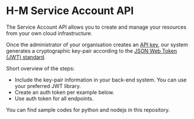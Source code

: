 # H-M Service Account API

The Service Account API allows you to create and manage your resources from your own cloud infrastructure.

Once the administrator of your organisation creates an [API key](https://developers.high-mobility.com/api_keys),
our system generates a cryptographic key-pair according to the [JSON Web Token (JWT) standard](https://jwt.io/).

Short overview of the steps:

* Include the key-pair information in your back-end system. You can use your preferred JWT library.
* Create an auth token per example below.
* Use auth token for all endpoints.

You can find sample codes for python and nodejs in this repository.
